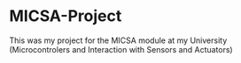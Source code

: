 # MICSA-Project
This was my project for the MICSA module at my University (Microcontrolers and Interaction with Sensors and Actuators)
